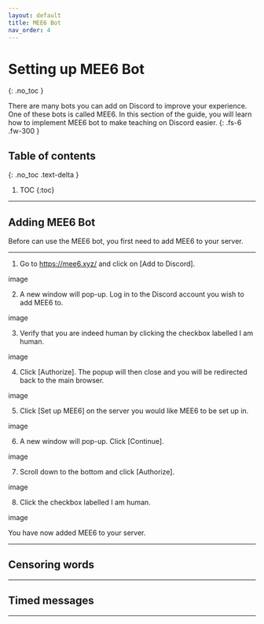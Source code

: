 ```yaml
---
layout: default
title: MEE6 Bot
nav_order: 4
---
```


# Setting up MEE6 Bot
{: .no_toc }

There are many bots you can add on Discord to improve your experience. One of these bots is called MEE6. In this section of the guide, you will learn how to implement MEE6 bot to make teaching on Discord easier.
{: .fs-6 .fw-300 }

## Table of contents
{: .no_toc .text-delta }

1. TOC
{:toc}

---

## Adding MEE6 Bot

Before can use the MEE6 bot, you first need to add MEE6 to your server.

---

1. Go to https://mee6.xyz/ and click on [Add to Discord].

image

2. A new window will pop-up. Log in to the Discord account you wish to add MEE6 to.

image

3. Verify that you are indeed human by clicking the checkbox labelled I am human.

image

4. Click [Authorize]. The popup will then close and you will be redirected back to the main browser.

image

5. Click [Set up MEE6] on the server you would like MEE6 to be set up in.

image

6. A new window will pop-up. Click [Continue].

image

7. Scroll down to the bottom and click [Authorize].

image

8. Click the checkbox labelled I am human.

image

You have now added MEE6 to your server.

---

## Censoring words

---

## Timed messages

---
